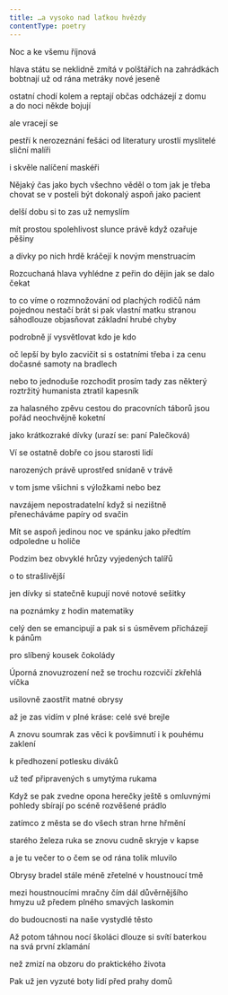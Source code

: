 ```yaml
---
title: …a vysoko nad laťkou hvězdy
contentType: poetry
---
```


<section>

Noc a ke všemu říjnová

hlava státu se neklidně zmítá v polštářích na zahrádkách  
bobtnají už od rána metráky nové jeseně

ostatní chodí kolem a reptají občas odcházejí z domu  
a do noci někde bojují

ale vracejí se

pestří k nerozeznání fešáci od literatury urostlí myslitelé  
sliční malíři

i skvěle nalíčení maskéři

Nějaký čas jako bych všechno věděl o tom jak je třeba  
chovat se v posteli být dokonalý aspoň jako pacient

delší dobu si to zas už nemyslím

mít prostou spolehlivost slunce právě když ozařuje  
pěšiny

a dívky po nich hrdě kráčejí k novým menstruacím

Rozcuchaná hlava vyhlédne z peřin do dějin jak se dalo  
čekat

to co víme o rozmnožování od plachých rodičů nám  
pojednou nestačí brát si pak vlastní matku stranou  
sáhodlouze objasňovat základní hrubé chyby

podrobně jí vysvětlovat kdo je kdo

oč lepší by bylo zacvičit si s ostatními třeba i za cenu  
dočasné samoty na bradlech

nebo to jednoduše rozchodit prosím tady zas některý  
roztržitý humanista ztratil kapesník

za halasného zpěvu cestou do pracovních táborů jsou  
pořád neochvějně koketní

jako krátkozraké dívky (urazí se: paní Palečková)

Ví se ostatně dobře co jsou starosti lidí

narozených právě uprostřed snídaně v trávě

v tom jsme všichni s výložkami nebo bez

navzájem nepostradatelní když si nezištně  
přenecháváme papíry od svačin

Mít se aspoň jedinou noc ve spánku jako předtím  
odpoledne u holiče

Podzim bez obvyklé hrůzy vyjedených talířů

o to strašlivější

jen dívky si statečně kupují nové notové sešitky

na poznámky z hodin matematiky

celý den se emancipují a pak si s úsměvem přicházejí  
k pánům

pro slíbený kousek čokolády

Úporná znovuzrození než se trochu rozcvičí zkřehlá  
víčka

usilovně zaostřit matné obrysy

až je zas vidím v plné kráse: celé své brejle

A znovu soumrak zas věci k povšimnutí i k pouhému  
zaklení

k předhození potlesku diváků

už teď připravených s umytýma rukama

Když se pak zvedne opona herečky ještě s omluvnými  
pohledy sbírají po scéně rozvěšené prádlo

zatímco z města se do všech stran hrne hřmění

starého železa ruka se znovu cudně skryje v kapse

a je tu večer to o čem se od rána tolik mluvilo

Obrysy bradel stále méně zřetelné v houstnoucí tmě

mezi houstnoucími mračny čím dál důvěrnějšího  
hmyzu už předem plného smavých laskomin

do budoucnosti na naše vystydlé těsto

Až potom táhnou nocí školáci dlouze si svítí baterkou  
na svá první zklamání

než zmizí na obzoru do praktického života

Pak už jen vyzuté boty lidí před prahy domů

</section>
